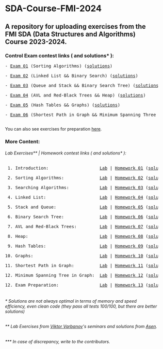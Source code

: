# SDA-Course-FMI-2024
## A repository for uploading exercises from the FMI SDA (Data Structures and Algorithms) Course 2023-2024.

### Control Exam contest links ( and solutions* ):
<pre>
- <a href="https://www.hackerrank.com/contests/test-1697304732/challenges">Exam 01</a> (Sorting Algorithms) (<a href="https://github.com/asen-krasimirov/SDA-Course-FMI-2024/tree/master/exams/controls/control01">solutions</a>) <br/>
- <a href="https://www.hackerrank.com/contests/2-2023-2024/challenges">Exam 02</a> (Linked List && Binary Search) (<a href="https://github.com/asen-krasimirov/SDA-Course-FMI-2024/tree/master/exams/controls/control02">solutions</a>) <br/>
- <a href="https://www.hackerrank.com/contests/kontrolno-3">Exam 03</a> (Queue and Stack && Binary Search Tree) (<a href="https://github.com/asen-krasimirov/SDA-Course-FMI-2024/tree/master/exams/controls/control03">solutions</a>) <br/>
- <a href="https://www.hackerrank.com/contests/sda-20232024-test-4/challenges">Exam 04</a> (AVL and Red-Black Trees && Heap) (<a href="https://github.com/asen-krasimirov/SDA-Course-FMI-2024/tree/master/exams/controls/control04">solutions</a>) <br/>
- <a href="https://www.hackerrank.com/contests/5-2023-2024/challenges">Exam 05</a> (Hash Tables && Graphs) (<a href="https://github.com/asen-krasimirov/SDA-Course-FMI-2024/tree/master/exams/controls/control05">solutions</a>) <br/>
- <a href="https://www.hackerrank.com/contests/6-20232024/challenges">Exam 06</a> (Shortest Path in Graph && Minimum Spanning Three in Graph) (<a href="https://github.com/asen-krasimirov/SDA-Course-FMI-2024/tree/master/exams/controls/control06">solutions</a>) <br/>
</pre>

You can also see exercises for preparation <a href="https://github.com/asen-krasimirov/SDA-Course-FMI-2024/tree/master/exams/controlsPrep">here</a>.

### More Content:
######  Lab Exercises** | Homework contest links ( and solutions* ):
<pre>
 1. Introduction:                    <a href="https://github.com/asen-krasimirov/SDA-Course-FMI-2024/tree/master/exercises/01">Lab</a> | <a href="https://www.hackerrank.com/contests/sda-hw-1-2023/challenges">Homework 01</a> (<a href="https://github.com/asen-krasimirov/SDA-Course-FMI-2024/tree/master/homeworks/homework01">solutions</a>) <br/> 
 2. Sorting Algorithms:              <a href="https://github.com/asen-krasimirov/SDA-Course-FMI-2024/tree/master/exercises/02">Lab</a> | <a href="https://www.hackerrank.com/contests/sda-hw-2-2023/challenges">Homework 02</a> (<a href="https://github.com/asen-krasimirov/SDA-Course-FMI-2024/tree/master/homeworks/homework02">solutions</a>) <br/>
 3. Searching Algorithms:            <a href="https://github.com/asen-krasimirov/SDA-Course-FMI-2024/tree/master/exercises/03">Lab</a> | <a href="https://www.hackerrank.com/contests/sda-hw-3-2023/challenges">Homework 03</a> (<a href="https://github.com/asen-krasimirov/SDA-Course-FMI-2024/tree/master/homeworks/homework03">solutions</a>) <br/>
 4. Linked List:                     <a href="https://github.com/asen-krasimirov/SDA-Course-FMI-2024/tree/master/exercises/04">Lab</a> | <a href="https://www.hackerrank.com/contests/sda-hw-4-2023/challenges">Homework 04</a> (<a href="https://github.com/asen-krasimirov/SDA-Course-FMI-2024/tree/master/homeworks/homework04">solutions</a>) <br/>
 5. Stack and Queue:                 <a href="https://github.com/asen-krasimirov/SDA-Course-FMI-2024/tree/master/exercises/05">Lab</a> | <a href="https://www.hackerrank.com/contests/sda-hw-5-2023/challenges">Homework 05</a> (<a href="https://github.com/asen-krasimirov/SDA-Course-FMI-2024/tree/master/homeworks/homework05">solutions</a>) <br/>
 6. Binary Search Tree:              <a href="https://github.com/asen-krasimirov/SDA-Course-FMI-2024/tree/master/exercises/06">Lab</a> | <a href="https://www.hackerrank.com/contests/sda-hw-6-2023/challenges">Homework 06</a> (<a href="https://github.com/asen-krasimirov/SDA-Course-FMI-2024/tree/master/homeworks/homework06">solutions</a>) <br/>
 7. AVL and Red-Black Trees:         <a href="https://github.com/asen-krasimirov/SDA-Course-FMI-2024/tree/master/exercises/07">Lab</a> | <a href="https://www.hackerrank.com/contests/sda-hw-7-2023/challenges">Homework 07</a> (<a href="https://github.com/asen-krasimirov/SDA-Course-FMI-2024/tree/master/homeworks/homework07">solutions</a>) <br/>
 8. Heap:                            <a href="https://github.com/asen-krasimirov/SDA-Course-FMI-2024/tree/master/exercises/08">Lab</a> | <a href="https://www.hackerrank.com/contests/sda-hw-8-2023/challenges">Homework 08</a> (<a href="https://github.com/asen-krasimirov/SDA-Course-FMI-2024/tree/master/homeworks/homework08">solutions</a>) <br/>
 9. Hash Tables:                     <a href="https://github.com/asen-krasimirov/SDA-Course-FMI-2024/tree/master/exercises/09">Lab</a> | <a href="https://www.hackerrank.com/sda-hw-9-2023/challenges">Homework 09</a> (<a href="https://github.com/asen-krasimirov/SDA-Course-FMI-2024/tree/master/homeworks/homework09">solutions</a>) <br/>
10. Graphs:                          <a href="https://github.com/asen-krasimirov/SDA-Course-FMI-2024/tree/master/exercises/10">Lab</a> | <a href="https://www.hackerrank.com/sda-hw-10-2023/challenges">Homework 10</a> (<a href="https://github.com/asen-krasimirov/SDA-Course-FMI-2024/tree/master/homeworks/homework10">solutions</a>) <br/>
11. Shortest Path in Graph:          <a href="https://github.com/asen-krasimirov/SDA-Course-FMI-2024/tree/master/exercises/11">Lab</a> | <a href="https://www.hackerrank.com/sda-hw-11-2023/challenges">Homework 11</a> (<a href="https://github.com/asen-krasimirov/SDA-Course-FMI-2024/tree/master/homeworks/homework11">solutions</a>) <br/>
12. Minimum Spanning Tree in Graph:  <a href="https://github.com/asen-krasimirov/SDA-Course-FMI-2024/tree/master/exercises/12">Lab</a> | <a href="https://www.hackerrank.com/sda-hw-12-2023/challenges">Homework 12</a> (<a href="https://github.com/asen-krasimirov/SDA-Course-FMI-2024/tree/master/homeworks/homework12">solutions</a>) <br/>
12. Exam Preparation:                <a href="https://github.com/asen-krasimirov/SDA-Course-FMI-2024/tree/master/exercises/13">Lab</a> | <a href="https://www.hackerrank.com/sda-hw-13-2023/challenges">Homework 13</a> (<a href="https://github.com/asen-krasimirov/SDA-Course-FMI-2024/tree/master/homeworks/homework13">solutions</a>) <br/>
</pre>
###### * Solutions are not always optimal in terms of memory and speed efficiency, even clean code (they pass all tests 100/100, but there are better solutions)
###### ** Lab Exercises from <a href="https://github.com/ViktorGV">Viktor Varbanov</a>'s seminars and solutions from <a href="https://github.com/asen-krasimirov">Asen</a>.
###### *** In case of discrepancy, write to the contributors.

